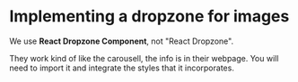# Implementing a dropzone for images

We use **React Dropzone Component**, not "React Dropzone".

They work kind of like the carousell, the info is in their webpage. You will need to import it and integrate the styles that it incorporates.

